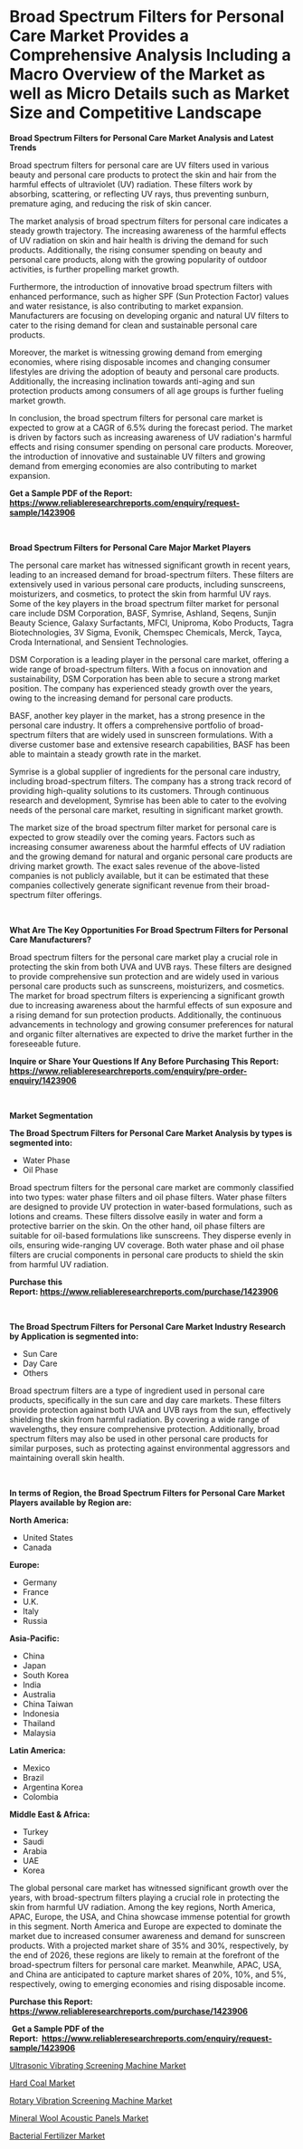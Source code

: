 <p><h1>Broad Spectrum Filters for Personal Care Market Provides a Comprehensive Analysis Including a Macro Overview of the Market as well as Micro Details such as Market Size and Competitive Landscape</h1></p><p><strong>Broad Spectrum Filters for Personal Care Market Analysis and Latest Trends</strong></p>
<p><p>Broad spectrum filters for personal care are UV filters used in various beauty and personal care products to protect the skin and hair from the harmful effects of ultraviolet (UV) radiation. These filters work by absorbing, scattering, or reflecting UV rays, thus preventing sunburn, premature aging, and reducing the risk of skin cancer.</p><p>The market analysis of broad spectrum filters for personal care indicates a steady growth trajectory. The increasing awareness of the harmful effects of UV radiation on skin and hair health is driving the demand for such products. Additionally, the rising consumer spending on beauty and personal care products, along with the growing popularity of outdoor activities, is further propelling market growth.</p><p>Furthermore, the introduction of innovative broad spectrum filters with enhanced performance, such as higher SPF (Sun Protection Factor) values and water resistance, is also contributing to market expansion. Manufacturers are focusing on developing organic and natural UV filters to cater to the rising demand for clean and sustainable personal care products.</p><p>Moreover, the market is witnessing growing demand from emerging economies, where rising disposable incomes and changing consumer lifestyles are driving the adoption of beauty and personal care products. Additionally, the increasing inclination towards anti-aging and sun protection products among consumers of all age groups is further fueling market growth.</p><p>In conclusion, the broad spectrum filters for personal care market is expected to grow at a CAGR of 6.5% during the forecast period. The market is driven by factors such as increasing awareness of UV radiation's harmful effects and rising consumer spending on personal care products. Moreover, the introduction of innovative and sustainable UV filters and growing demand from emerging economies are also contributing to market expansion.</p></p>
<p><strong>Get a Sample PDF of the Report:&nbsp; <a href="https://www.reliableresearchreports.com/enquiry/request-sample/1423906">https://www.reliableresearchreports.com/enquiry/request-sample/1423906</a></strong></p>
<p>&nbsp;</p>
<p><strong>Broad Spectrum Filters for Personal Care Major Market Players</strong></p>
<p><p>The personal care market has witnessed significant growth in recent years, leading to an increased demand for broad-spectrum filters. These filters are extensively used in various personal care products, including sunscreens, moisturizers, and cosmetics, to protect the skin from harmful UV rays. Some of the key players in the broad spectrum filter market for personal care include DSM Corporation, BASF, Symrise, Ashland, Seqens, Sunjin Beauty Science, Galaxy Surfactants, MFCI, Uniproma, Kobo Products, Tagra Biotechnologies, 3V Sigma, Evonik, Chemspec Chemicals, Merck, Tayca, Croda International, and Sensient Technologies.</p><p>DSM Corporation is a leading player in the personal care market, offering a wide range of broad-spectrum filters. With a focus on innovation and sustainability, DSM Corporation has been able to secure a strong market position. The company has experienced steady growth over the years, owing to the increasing demand for personal care products.</p><p>BASF, another key player in the market, has a strong presence in the personal care industry. It offers a comprehensive portfolio of broad-spectrum filters that are widely used in sunscreen formulations. With a diverse customer base and extensive research capabilities, BASF has been able to maintain a steady growth rate in the market.</p><p>Symrise is a global supplier of ingredients for the personal care industry, including broad-spectrum filters. The company has a strong track record of providing high-quality solutions to its customers. Through continuous research and development, Symrise has been able to cater to the evolving needs of the personal care market, resulting in significant market growth.</p><p>The market size of the broad spectrum filter market for personal care is expected to grow steadily over the coming years. Factors such as increasing consumer awareness about the harmful effects of UV radiation and the growing demand for natural and organic personal care products are driving market growth. The exact sales revenue of the above-listed companies is not publicly available, but it can be estimated that these companies collectively generate significant revenue from their broad-spectrum filter offerings.</p></p>
<p>&nbsp;</p>
<p><strong>What Are The Key Opportunities For Broad Spectrum Filters for Personal Care Manufacturers?</strong></p>
<p><p>Broad spectrum filters for the personal care market play a crucial role in protecting the skin from both UVA and UVB rays. These filters are designed to provide comprehensive sun protection and are widely used in various personal care products such as sunscreens, moisturizers, and cosmetics. The market for broad spectrum filters is experiencing a significant growth due to increasing awareness about the harmful effects of sun exposure and a rising demand for sun protection products. Additionally, the continuous advancements in technology and growing consumer preferences for natural and organic filter alternatives are expected to drive the market further in the foreseeable future.</p></p>
<p><strong>Inquire or Share Your Questions If Any Before Purchasing This Report: <a href="https://www.reliableresearchreports.com/enquiry/pre-order-enquiry/1423906">https://www.reliableresearchreports.com/enquiry/pre-order-enquiry/1423906</a></strong></p>
<p>&nbsp;</p>
<p><strong>Market Segmentation</strong></p>
<p><strong>The Broad Spectrum Filters for Personal Care Market Analysis by types is segmented into:</strong></p>
<p><ul><li>Water Phase</li><li>Oil Phase</li></ul></p>
<p><p>Broad spectrum filters for the personal care market are commonly classified into two types: water phase filters and oil phase filters. Water phase filters are designed to provide UV protection in water-based formulations, such as lotions and creams. These filters dissolve easily in water and form a protective barrier on the skin. On the other hand, oil phase filters are suitable for oil-based formulations like sunscreens. They disperse evenly in oils, ensuring wide-ranging UV coverage. Both water phase and oil phase filters are crucial components in personal care products to shield the skin from harmful UV radiation.</p></p>
<p><strong>Purchase this Report:&nbsp;<a href="https://www.reliableresearchreports.com/purchase/1423906">https://www.reliableresearchreports.com/purchase/1423906</a></strong></p>
<p>&nbsp;</p>
<p><strong>The Broad Spectrum Filters for Personal Care Market Industry Research by Application is segmented into:</strong></p>
<p><ul><li>Sun Care</li><li>Day Care</li><li>Others</li></ul></p>
<p><p>Broad spectrum filters are a type of ingredient used in personal care products, specifically in the sun care and day care markets. These filters provide protection against both UVA and UVB rays from the sun, effectively shielding the skin from harmful radiation. By covering a wide range of wavelengths, they ensure comprehensive protection. Additionally, broad spectrum filters may also be used in other personal care products for similar purposes, such as protecting against environmental aggressors and maintaining overall skin health.</p></p>
<p>&nbsp;</p>
<p><strong>In terms of Region, the Broad Spectrum Filters for Personal Care Market Players available by Region are:</strong></p>
<p>
    <p> <strong> North America: </strong>
        <ul>
            <li>United States</li>
            <li>Canada</li>
        </ul>
        </p> 
    <p> <strong> Europe: </strong>
        <ul>
            <li>Germany</li>
            <li>France</li>
            <li>U.K.</li>
            <li>Italy</li>
            <li>Russia</li>
        </ul>
        </p> 
    <p> <strong> Asia-Pacific: </strong>
        <ul>
            <li>China</li>
            <li>Japan</li>
            <li>South Korea</li>
            <li>India</li>
            <li>Australia</li>
            <li>China Taiwan</li>
            <li>Indonesia</li>
            <li>Thailand</li>
            <li>Malaysia</li>
        </ul>
        </p> 
    <p> <strong> Latin America: </strong>
        <ul>
            <li>Mexico</li>
            <li>Brazil</li>
            <li>Argentina Korea</li>
            <li>Colombia</li>
        </ul>
        </p> 
    <p> <strong> Middle East & Africa: </strong>
        <ul>
            <li>Turkey</li>
            <li>Saudi</li>
            <li>Arabia</li>
            <li>UAE</li>
            <li>Korea</li>
        </ul>
    </p>
    </p>
<p><p>The global personal care market has witnessed significant growth over the years, with broad-spectrum filters playing a crucial role in protecting the skin from harmful UV radiation. Among the key regions, North America, APAC, Europe, the USA, and China showcase immense potential for growth in this segment. North America and Europe are expected to dominate the market due to increased consumer awareness and demand for sunscreen products. With a projected market share of 35% and 30%, respectively, by the end of 2026, these regions are likely to remain at the forefront of the broad-spectrum filters for personal care market. Meanwhile, APAC, USA, and China are anticipated to capture market shares of 20%, 10%, and 5%, respectively, owing to emerging economies and rising disposable income.</p></p>
<p><strong>Purchase this Report: <a href="https://www.reliableresearchreports.com/purchase/1423906">https://www.reliableresearchreports.com/purchase/1423906</a></strong></p>
<p>&nbsp;<strong>Get a Sample PDF of the Report:&nbsp;&nbsp;<a href="https://www.reliableresearchreports.com/enquiry/request-sample/1423906">https://www.reliableresearchreports.com/enquiry/request-sample/1423906</a></strong></p>
<p><strong></strong></p>
<p><p><a href="https://medium.com/@press.bell.sigh/ultrasonic-vibrating-screening-machine-market-insight-market-trends-growth-forecasted-from-2023-8bc1be8f97ec">Ultrasonic Vibrating Screening Machine Market</a></p><p><a href="https://www.linkedin.com/pulse/hard-coal-market-size-share-amp-trends-analysis-report-w2pne/">Hard Coal Market</a></p><p><a href="https://medium.com/@sink.pay.sand/rotary-vibration-screening-machine-market-size-and-market-trends-complete-industry-overview-2023-82db11198aad">Rotary Vibration Screening Machine Market</a></p><p><a href="https://www.linkedin.com/pulse/mineral-wool-acoustic-panels-market-share-amp-new-trends-dwmje/">Mineral Wool Acoustic Panels Market</a></p><p><a href="https://www.linkedin.com/pulse/bacterial-fertilizer-market-size-share-amp-trends-analysis-sm7re/">Bacterial Fertilizer Market</a></p></p>
